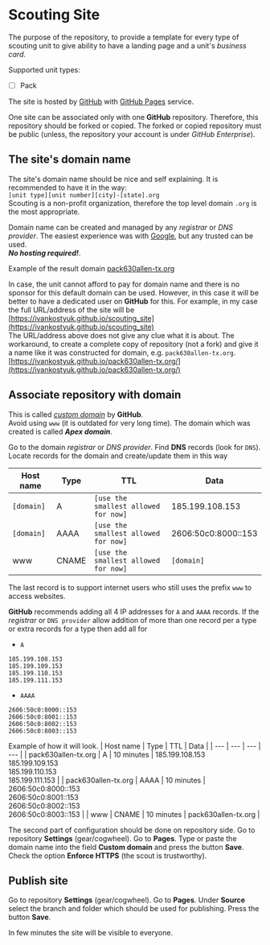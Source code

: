 # Scouting Site
The purpose of the repository, to provide a template for every type of scouting unit to give ability to have a landing page and a unit's _business card_.

Supported unit types:
- [ ] Pack

The site is hosted by [GitHub](https://github.io) with [GitHub Pages](https://docs.github.com/en/pages) service.

One site can be associated only with one **GitHub** repository. Therefore, this repository should be forked or copied. The forked or copied repository must be public (unless, the repository your account is under *GitHub Enterprise*).

## The site's domain name
The site's domain name should be nice and self explaining. It is recommended to have it in the way:  
`[unit type][unit number][city]-[state].org`  
Scouting is a non-profit organization, therefore the top level domain `.org` is the most appropriate.

Domain name can be created and managed by any _registrar_ or _DNS provider_. The easiest experience was with [Google](https://domains.google.com/), but any trusted can be used.  
_**No hosting required!**_.

Example of the result domain [pack630allen-tx.org](https://pack630allen-tx.org)

In case, the unit cannot afford to pay for domain name and there is no sponsor for this default domain can be used. However, in this case it will be better to have a dedicated user on **GitHub** for this. For example, in my case the full URL/address of the site will be  
[https://ivankostyuk.github.io/scouting_site](https://ivankostyuk.github.io/scouting_site)  
The URL/address above does not give any clue what it is about. The workaround, to create a complete copy of repository (not a fork) and give it a name like it was constructed for domain, e.g. `pack630allen-tx.org`.  
[https://ivankostyuk.github.io/pack630allen-tx.org/](https://ivankostyuk.github.io/pack630allen-tx.org/)


## Associate repository with domain
This is called _[custom domain](https://docs.github.com/en/pages/configuring-a-custom-domain-for-your-github-pages-site/about-custom-domains-and-github-pages)_ by **GitHub**.  
Avoid using `www` (it is outdated for very long time). The domain which was created is called _**Apex domain**_.

Go to the domain _registrar_ or _DNS provider_. Find **DNS** records (look for `DNS`). Locate records for the domain and create/update them in this way

| Host name | Type | TTL | Data |
| --- | --- | --- | --- |
| `[domain]` | A | `[use the smallest allowed for now]` | 185.199.108.153 |
| `[domain]` | AAAA | `[use the smallest allowed for now]` | 2606:50c0:8000::153 |
| www | CNAME | `[use the smallest allowed for now]` | `[domain]` |

The last record is to support internet users who still uses the prefix `www` to access websites.

**GitHub** recommends adding all 4 IP addresses for `A` and `AAAA` records. If the _registrar_ or `DNS provider` allow addition of more than one record per a type or extra records for a type then add all for  
- `A`
```
185.199.108.153
185.199.109.153
185.199.110.153
185.199.111.153
```
- `AAAA`
```
2606:50c0:8000::153
2606:50c0:8001::153
2606:50c0:8002::153
2606:50c0:8003::153
```

Example of how it will look.
| Host name | Type | TTL | Data |
| --- | --- | --- | --- |
| pack630allen-tx.org | A | 10 minutes | 185.199.108.153<br>185.199.109.153<br>185.199.110.153<br>185.199.111.153 |
| pack630allen-tx.org | AAAA | 10 minutes | 2606:50c0:8000::153<br>2606:50c0:8001::153<br>2606:50c0:8002::153<br>2606:50c0:8003::153 |
| www | CNAME | 10 minutes | pack630allen-tx.org |


The second part of configuration should be done on repository side. Go to repository **Settings** (gear/cogwheel). Go to **Pages**. Type or paste the domain name into the field **Custom domain** and press the button **Save**. Check the option **Enforce HTTPS** (the scout is trustworthy).

## Publish site
Go to repository **Settings** (gear/cogwheel). Go to **Pages**. Under **Source** select the branch and folder which should be used for publishing. Press the button **Save**.

In few minutes the site will be visible to everyone.